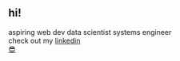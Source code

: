 ## hi!
aspiring web dev data scientist systems engineer
<br>
check out my <a href = "https://www.linkedin.com/in/isabella-allada-b9746a1bb/">linkedin
<br>
 😎
